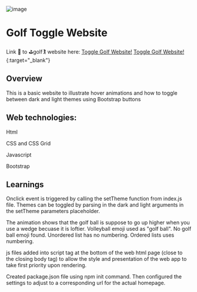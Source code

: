 
![image](https://user-images.githubusercontent.com/49029145/153993235-0268b6ee-c371-449e-9782-44ff5d139461.png)

# Golf Toggle Website
Link 🔗 to :golf:golf:golfing: website here:  <a href="https://alvorithm.github.io/toggle-golf-website/" target="_blank">Toggle Golf Website!</a> [Toggle Golf Website!](ttps://alvorithm.github.io/toggle-golf-website/){:target="\_blank"}

## Overview

This is a basic website to illustrate hover animations and how to toggle between dark and light themes using Bootstrap buttons

## Web technologies:

Html

CSS and CSS Grid

Javascript

Bootstrap

## Learnings

Onclick event is triggered by calling the setTheme function from index.js file. Themes can be toggled by parsing in the dark and light arguments
in the setTheme parameters placeholder.

The animation shows that the golf ball is suppose to go up higher when you use a wedge becuase it is loftier.
Volleyball emoji used as "golf ball". No golf ball emoji found. Unordered list has no numbering. Ordered lists uses numbering.

js files added into script tag at the bottom of the web html page (close to the closing body tag) 
to allow the style and presentation of the web app to take first priority upon rendering.

Created package.json file using npm init command. Then configured the settings to adjust to a corresponding url for the actual homepage.
